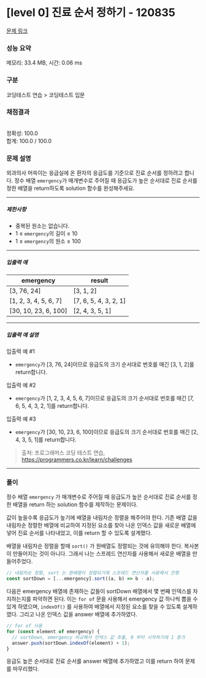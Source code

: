 # [level 0] 진료 순서 정하기 - 120835

[문제 링크](https://school.programmers.co.kr/learn/courses/30/lessons/120835)

### 성능 요약

메모리: 33.4 MB, 시간: 0.06 ms

### 구분

코딩테스트 연습 > 코딩테스트 입문

### 채점결과

<br/>정확성: 100.0<br/>합계: 100.0 / 100.0

### 문제 설명

<p>외과의사 머쓱이는 응급실에 온 환자의 응급도를 기준으로 진료 순서를 정하려고 합니다. 정수 배열 <code>emergency</code>가 매개변수로 주어질 때 응급도가 높은 순서대로 진료 순서를 정한 배열을 return하도록 solution 함수를 완성해주세요.</p>

<hr>

<h5>제한사항</h5>

<ul>
<li>중복된 원소는 없습니다.</li>
<li>1 ≤ <code>emergency</code>의 길이 ≤ 10</li>
<li>1 ≤ <code>emergency</code>의 원소 ≤ 100</li>
</ul>

<hr>

<h5>입출력 예</h5>
<table class="table">
        <thead><tr>
<th>emergency</th>
<th>result</th>
</tr>
</thead>
        <tbody><tr>
<td>[3, 76, 24]</td>
<td>[3, 1, 2]</td>
</tr>
<tr>
<td>[1, 2, 3, 4, 5, 6, 7]</td>
<td>[7, 6, 5, 4, 3, 2, 1]</td>
</tr>
<tr>
<td>[30, 10, 23, 6, 100]</td>
<td>[2, 4, 3, 5, 1]</td>
</tr>
</tbody>
      </table>
<hr>

<h5>입출력 예 설명</h5>

<p>입출력 예 #1</p>

<ul>
<li><code>emergency</code>가 [3, 76, 24]이므로 응급도의 크기 순서대로 번호를 매긴 [3, 1, 2]를 return합니다.</li>
</ul>

<p>입출력 예 #2</p>

<ul>
<li><code>emergency</code>가 [1, 2, 3, 4, 5, 6, 7]이므로 응급도의 크기 순서대로 번호를 매긴 [7, 6, 5, 4, 3, 2, 1]를 return합니다.</li>
</ul>

<p>입출력 예 #3</p>

<ul>
<li><code>emergency</code>가 [30, 10, 23, 6, 100]이므로 응급도의 크기 순서대로 번호를 매긴 [2, 4, 3, 5, 1]를 return합니다.</li>
</ul>

> 출처: 프로그래머스 코딩 테스트 연습, https://programmers.co.kr/learn/challenges

---

### 풀이

정수 배열 `emergency` 가 매개변수로 주어질 때 응급도가 높은 순서대로 진료 순서를 정한 배열을 return 하는 solution 함수를 제작하는 문제이다.

값이 높을수록 응급도가 높기에 배열을 내림차순 정렬을 해주어야 한다. 기존 배열 값을 내림차순 정렬한 배열에 비교하여 지정된 요소를 찾아 나온 인덱스 값을 새로운 배열에 넣어 진료 순서를 나타내었고, 이를 return 할 수 있도록 설계했다.

배열을 내림차순 정렬을 할때 `sort()` 가 원배열도 정렬되는 것에 유의해야 한다. 복사본이 만들어지는 것이 아니다. 그래서 나는 스프레드 연산자를 사용해서 새로운 배열을 만들어주었다.

```js
// 내림차순 정렬, sort 는 원배열이 정렬되기에 스프레드 연산자를 사용해서 진행
const sortDown = [...emergency].sort((a, b) => b - a);
```

다음은 emergency 배열에 존재하는 값들이 sortDown 배열에서 몇 번째 인덱스를 차지하는지를 파악하면 된다. 이는 `for of` 문을 사용해서 emergency 값 하나씩 뽑을 수 있게 하였으며, `indexOf()` 를 사용하여 배열에서 지정된 요소를 찾을 수 있도록 설계하였다. 그리고 나온 인덱스 값을 answer 배열에 추가하였다.

```js
// for of 사용
for (const element of emergency) {
  // sortDown, emergency 비교해서 인덱스 값 추출, 0 부터 시작하기에 1 증가
  answer.push(sortDown.indexOf(element) + 1);
}
```

응급도 높은 순서대로 진료 순서를 answer 배열에 추가하였고 이를 return 하여 문제를 마무리했다.
